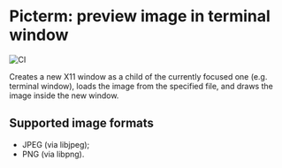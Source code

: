 # Picterm: preview image in terminal window

![CI](https://github.com/artemsen/picterm/workflows/CI/badge.svg)

Creates a new X11 window as a child of the currently focused one (e.g. terminal
window), loads the image from the specified file, and draws the image inside the
new window.

## Supported image formats

- JPEG (via libjpeg);
- PNG (via libpng).
